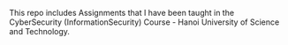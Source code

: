 This repo includes Assignments that I have been taught in the CyberSecurity (InformationSecurity) Course - Hanoi University of Science and Technology.